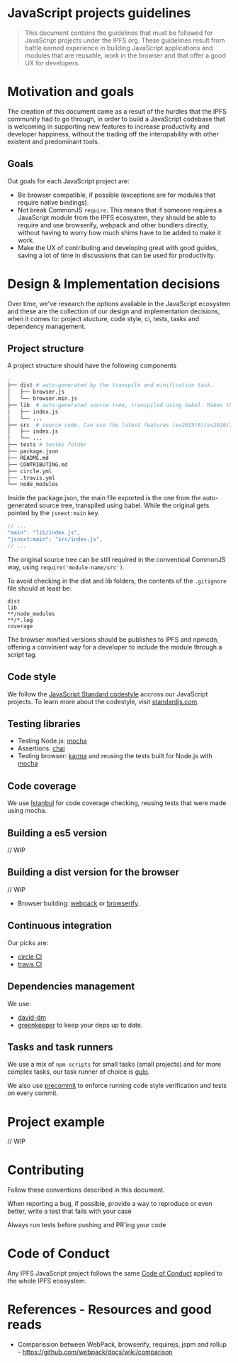 JavaScript projects guidelines
==============================

> This document contains the guidelines that must be followed for JavaScript projects under the IPFS org. These guidelines result from battle earned experience in building JavaScript applications and modules that are reusable, work in the browser and that offer a good UX for developers.

# Motivation and goals

The creation of this document came as a result of the hurdles that the IPFS community had to go through, in order to build a JavaScript codebase that is welcoming in supporting new features to increase productivity and developer happiness, without the trading off the interopability with other existent and predominant tools.

## Goals

Out goals for each JavaScript project are:

- Be browser compatible, if possible (exceptions are for modules that require native bindings).
- Not break CommonJS `require`. This means that if someone requires a JavaScript module from the IPFS ecosystem, they should be able to require and use browserify, webpack and other bundlers directly, without having to worry how much shims have to be added to make it work.
- Make the UX of contributing and developing great with good guides, saving a lot of time in discussions that can be used for productivity.

# Design & Implementation decisions

Over time, we've research the options available in the JavaScript ecosystem and these are the collection of our design and implementation decisions, when it comes to: project stucture, code style, ci, tests, tasks and dependency management.

## Project structure

A project structure should have the following components

```sh
.
├── dist # auto-generated by the transpile and minification task.
│   ├── browser.js
│   └── browser.min.js
├── lib  # auto-generated source tree, transpiled using babel. Makes the code es5 compatible/
│   ├── index.js
│   └── ...
├── src  # source code. Can use the latest features (es2015(6)/es2016(7)) in JavaScript.
│   ├── index.js
│   └── ...
├── tests # testes folder
├── package.json
├── README.md
├── CONTRIBUTING.md
├── circle.yml
├── .travis.yml
└── node_modules
```

Inside the package.json, the main file exported is the one from the auto-generated source tree, transpiled using babel. While the original gets pointed by the `jsnext:main` key.

```JavaScript
// ...
"main": "lib/index.js",
"jsnext:main": "src/index.js",
// ...
```

The original source tree can be still required in the conventioal CommonJS way, using `require('module-name/src')`.

To avoid checking in the dist and lib folders, the contents of the `.gitignore` file should at least be:

```
dist
lib
**/node_modules
**/*.log
coverage
```

The browser minified versions should be publishes to IPFS and npmcdn, offering a convinient way for a developer to include the module through a script tag.

## Code style

We follow the [JavaScript Standard codestyle](http://github.com/feross/standard) accross our JavaScript projects. To learn more about the codestyle, visit [standardjs.com](http://standardjs.com).

## Testing libraries

- Testing Node.js: [mocha](https://mochajs.org/)
- Assertions: [chai](http://chaijs.com/)
- Testing browser: [karma](https://karma-runner.github.io/0.13/index.html) and reusing the tests built for Node.js with [mocha](https://mochajs.org/)

## Code coverage

We use [Istanbul](http://npmjs.org/istanbul) for code coverage checking, reusing tests that were made using mocha.

## Building a es5 version

// WIP

## Building a dist version for the browser

// WIP

- Browser building: [webpack](https://webpack.github.io/) or [browserify](http://browserify.org/).

## Continuous integration

Our picks are:

- [circle CI](https://circleci.com)
- [travis CI](https://travis-ci.org)

## Dependencies management

We use:

- [david-dm](https://david-dm.org/)
- [greenkeeper](http://greenkeeper.io/) to keep your deps up to date.

## Tasks and task runners

We use a mix of `npm scripts` for small tasks (small projects) and for more complex tasks, our task runner of choice is [gulp](http://gulpjs.com/).

We also use [precommit](https://www.npmjs.com/package/pre-commit) to enforce running code style verification and tests on every commit.

# Project example

// WIP

# Contributing

Follow these conventions described in this document.

When reporting a bug, if possible, provide a way to reproduce or even better, write a test that fails with your case

Always run tests before pushing and PR'ing your code

# Code of Conduct

Any IPFS JavaScript project follows the same [Code of Conduct](https://github.com/ipfs/community/blob/master/code-of-conduct.md) applied to the whole IPFS ecosystem.

# References - Resources and good reads

- Comparission between WebPack, browserify, requirejs, jspm and rollup - https://github.com/webpack/docs/wiki/comparison
